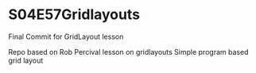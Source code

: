 # S04E57Gridlayouts
Final Commit for GridLayout lesson

Repo based on Rob Percival lesson on gridlayouts
Simple program based grid layout

